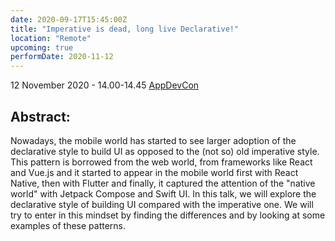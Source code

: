 ```yaml
---
date: 2020-09-17T15:45:00Z
title: "Imperative is dead, long live Declarative!"
location: "Remote"
upcoming: true
performDate: 2020-11-12
---
```


12 November 2020 - 14.00-14.45 [AppDevCon](https://appdevcon.nl/session/imperative-is-dead-long-live-declarative-2)

## Abstract:
Nowadays, the mobile world has started to see larger adoption of the declarative style to build UI as opposed to the (not so) old imperative style. This pattern is borrowed from the web world, from frameworks like React and Vue.js and it started to appear in the mobile world first with React Native, then with Flutter and finally, it captured the attention of the "native world" with Jetpack Compose and Swift UI.
In this talk, we will explore the declarative style of building UI compared with the imperative one. We will try to enter in this mindset by finding the differences and by looking at some examples of these patterns.